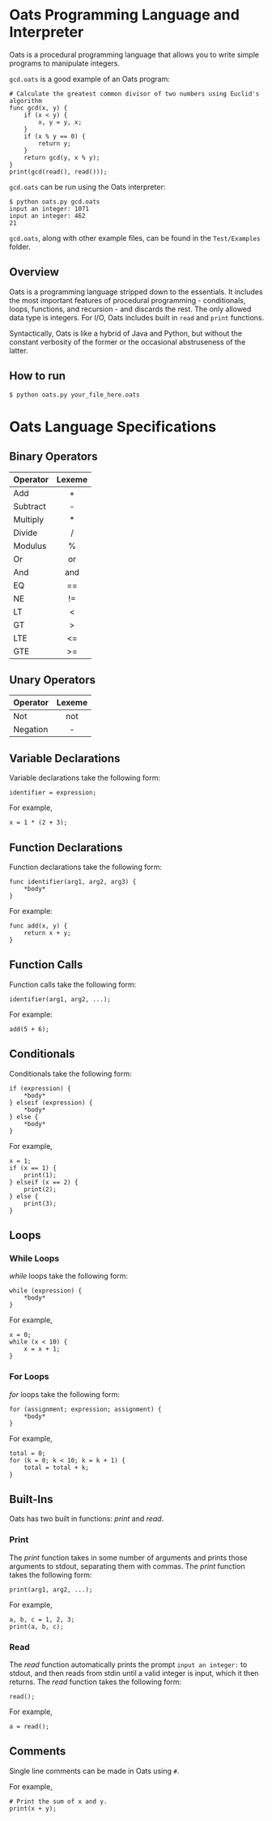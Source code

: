 # Oats Programming Language and Interpreter

Oats is a procedural programming language that allows you to write simple programs to manipulate integers.

`gcd.oats` is a good example of an Oats program:
```
# Calculate the greatest common divisor of two numbers using Euclid's algorithm
func gcd(x, y) {
    if (x < y) {
        x, y = y, x;
    }
    if (x % y == 0) {
        return y;
    }
    return gcd(y, x % y);
}
print(gcd(read(), read()));
```
`gcd.oats` can be run using the Oats interpreter:
```
$ python oats.py gcd.oats
input an integer: 1071
input an integer: 462
21
```
`gcd.oats`, along with other example files, can be found in the `Test/Examples` folder. 

## Overview

Oats is a programming language stripped down to the essentials. It includes the most important features of procedural programming - conditionals, loops, functions, and recursion - and discards the rest. The only allowed data type is integers. For I/O, Oats includes built in `read` and `print` functions.

Syntactically, Oats is like a hybrid of Java and Python, but without the constant verbosity of the former or the occasional abstruseness of the latter.

## How to run

`$ python oats.py your_file_here.oats`

# Oats Language Specifications

## Binary Operators
| Operator   | Lexeme   |
| ---------- | :------: |
| Add        | +        |
| Subtract   | -        |
| Multiply   | *        |
| Divide     | /        |
| Modulus    | %        |
| Or         | or       |
| And        | and       |
| EQ         | ==       |
| NE         | !=       |
| LT         | <        |
| GT         | >        |
| LTE        | <=       |
| GTE        | >=       | 

## Unary Operators

| Operator | Lexeme |
| -------- | :----: |
| Not       | not   |
| Negation  | -     |

## Variable Declarations

Variable declarations take the following form:

`identifier = expression;`

For example, 

`x = 1 * (2 + 3);`

## Function Declarations

Function declarations take the following form:

```
func identifier(arg1, arg2, arg3) {
    *body*
}
```

For example:

```
func add(x, y) {
    return x + y;
}
```

## Function Calls

Function calls take the following form:

`identifier(arg1, arg2, ...);`

For example:

`add(5 + 6);`

## Conditionals

Conditionals take the following form:

```
if (expression) {
    *body*
} elseif (expression) {
    *body*
} else {
    *body*
}
```

For example,

```
x = 1;
if (x == 1) {
    print(1);
} elseif (x == 2) {
    print(2);
} else {
    print(3);
}
```

## Loops

### While Loops

*while* loops take the following form:

```
while (expression) {
    *body*
}
```

For example,
```
x = 0;
while (x < 10) {
    x = x + 1;
}
```

### For Loops

*for* loops take the following form:

```
for (assignment; expression; assignment) {
    *body*
}
```

For example,
```
total = 0;
for (k = 0; k < 10; k = k + 1) {
    total = total + k; 
}
```


## Built-Ins

Oats has two built in functions: *print* and *read*.

### Print

The *print* function takes in some number of arguments and prints those arguments to stdout, separating them with commas. The *print* function takes the following form:

```
print(arg1, arg2, ...);
```

For example,
```
a, b, c = 1, 2, 3;
print(a, b, c);
```

### Read

The *read* function automatically prints the prompt `input an integer:` to stdout, and then reads from stdin until a valid integer is input, which it then returns. The *read* function takes the following form:

`read();`

For example,

`a = read();`

## Comments

Single line comments can be made in Oats using `#`.

For example,

```
# Print the sum of x and y.
print(x + y);
```
